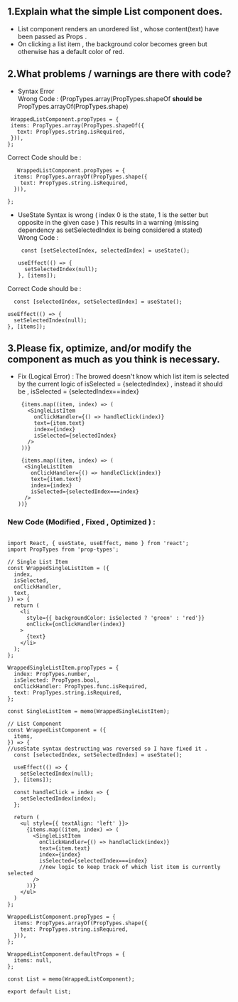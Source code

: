 ## 1.Explain what the simple List component does.
- List component renders an unordered list , whose content(text) have been passed as Props .
- On clicking a list item , the background color becomes green but otherwise has a default color of red.  

## 2.What problems / warnings are there with code?
- Syntax Error <br />
  Wrong Code :  (PropTypes.array(PropTypes.shapeOf **should be** PropTypes.arrayOf(PropTypes.shape)
 ````
  WrappedListComponent.propTypes = {
  items: PropTypes.array(PropTypes.shapeOf({
    text: PropTypes.string.isRequired,
  })),
}; 
````

Correct Code should be  : 
````
   WrappedListComponent.propTypes = {
  items: PropTypes.arrayOf(PropTypes.shape({
    text: PropTypes.string.isRequired,
  })),
  
};
````

- UseState Syntax is wrong ( index 0 is the state, 1 is the setter but opposite in the given case  )
  This results in a warning (missing dependency as setSelectedIndex is being considered a stated) <br/>
 Wrong Code :
  ````
   const [setSelectedIndex, selectedIndex] = useState();

  useEffect(() => {
    setSelectedIndex(null);
  }, [items]);
  ````
Correct Code should be : 
  ````
    const [selectedIndex, setSelectedIndex] = useState();

  useEffect(() => {
    setSelectedIndex(null);
  }, [items]);
  ````
 
## 3.Please fix, optimize, and/or modify the component as much as you think is necessary.
-  Fix (Logical Error) :
      The browed doesn't know which list item is selected by the current logic of isSelected = {selectedIndex} , instead it should be , isSelected = {selectedIndex==index} 
     
     ````
      {items.map((item, index) => (
        <SingleListItem
          onClickHandler={() => handleClick(index)}
          text={item.text}
          index={index}
          isSelected={selectedIndex}
        />
      ))}
      ````
      ````
       {items.map((item, index) => (
        <SingleListItem
          onClickHandler={() => handleClick(index)}
          text={item.text}
          index={index}
          isSelected={selectedIndex===index}
        />
      ))}
      ````

### New Code (Modified , Fixed , Optimized )  :
````

import React, { useState, useEffect, memo } from 'react';
import PropTypes from 'prop-types';

// Single List Item
const WrappedSingleListItem = ({
  index,
  isSelected,
  onClickHandler,
  text,
}) => {
  return (
    <li
      style={{ backgroundColor: isSelected ? 'green' : 'red'}}
      onClick={onClickHandler(index)}
    >
      {text}
    </li>
  );
};

WrappedSingleListItem.propTypes = {
  index: PropTypes.number,
  isSelected: PropTypes.bool,
  onClickHandler: PropTypes.func.isRequired,
  text: PropTypes.string.isRequired,
};

const SingleListItem = memo(WrappedSingleListItem);

// List Component
const WrappedListComponent = ({
  items,
}) => {
//useState syntax destructing was reversed so I have fixed it .
  const [selectedIndex, setSelectedIndex] = useState();

  useEffect(() => {
    setSelectedIndex(null);
  }, [items]);

  const handleClick = index => {
    setSelectedIndex(index);
  };

  return (
    <ul style={{ textAlign: 'left' }}>
      {items.map((item, index) => (
        <SingleListItem
          onClickHandler={() => handleClick(index)}
          text={item.text}
          index={index}
          isSelected={selectedIndex===index}
          //new logic to keep track of which list item is currently selected
        />
      ))}
    </ul>
  )
};

WrappedListComponent.propTypes = {
  items: PropTypes.arrayOf(PropTypes.shape({
    text: PropTypes.string.isRequired,
  })),
};

WrappedListComponent.defaultProps = {
  items: null,
};

const List = memo(WrappedListComponent);

export default List;


````
